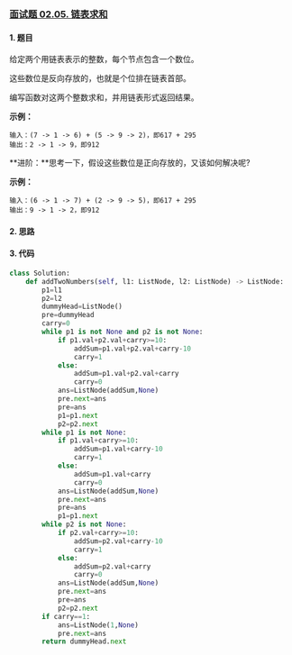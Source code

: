 ### [面试题 02.05. 链表求和](https://leetcode-cn.com/problems/sum-lists-lcci/)

#### 1. 题目

给定两个用链表表示的整数，每个节点包含一个数位。

这些数位是反向存放的，也就是个位排在链表首部。

编写函数对这两个整数求和，并用链表形式返回结果。

**示例：**

```
输入：(7 -> 1 -> 6) + (5 -> 9 -> 2)，即617 + 295
输出：2 -> 1 -> 9，即912
```

**进阶：**思考一下，假设这些数位是正向存放的，又该如何解决呢?

**示例：**

```
输入：(6 -> 1 -> 7) + (2 -> 9 -> 5)，即617 + 295
输出：9 -> 1 -> 2，即912
```

#### 2. 思路



#### 3. 代码

```python
class Solution:
    def addTwoNumbers(self, l1: ListNode, l2: ListNode) -> ListNode:
        p1=l1
        p2=l2
        dummyHead=ListNode()
        pre=dummyHead
        carry=0
        while p1 is not None and p2 is not None:
            if p1.val+p2.val+carry>=10:
                addSum=p1.val+p2.val+carry-10
                carry=1
            else:
                addSum=p1.val+p2.val+carry
                carry=0
            ans=ListNode(addSum,None)
            pre.next=ans
            pre=ans
            p1=p1.next
            p2=p2.next
        while p1 is not None:
            if p1.val+carry>=10:
                addSum=p1.val+carry-10
                carry=1
            else:
                addSum=p1.val+carry
                carry=0
            ans=ListNode(addSum,None)
            pre.next=ans
            pre=ans
            p1=p1.next
        while p2 is not None:
            if p2.val+carry>=10:
                addSum=p2.val+carry-10
                carry=1
            else:
                addSum=p2.val+carry
                carry=0
            ans=ListNode(addSum,None)
            pre.next=ans
            pre=ans
            p2=p2.next
        if carry==1:
            ans=ListNode(1,None)
            pre.next=ans
        return dummyHead.next
```

